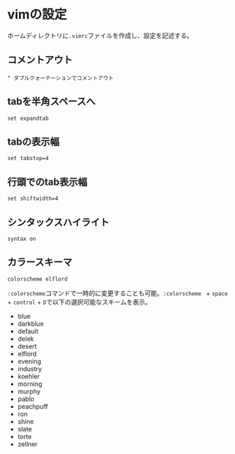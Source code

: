 # vimの設定

ホームディレクトリに`.vimrc`ファイルを作成し、設定を記述する。

## コメントアウト
```
" ダブルクォーテーションでコメントアウト
```

## tabを半角スペースへ
```
set expandtab
```

## tabの表示幅
```
set tabstop=4
```

## 行頭でのtab表示幅
```
set shiftwidth=4
```

## シンタックスハイライト
```
syntax on
```

## カラースキーマ
```
colorscheme elflord 
```

`:colorscheme`コマンドで一時的に変更することも可能。`:colorscheme ` + `space` + `control` + `D`で以下の選択可能なスキームを表示。

- blue
- darkblue
- default    
- delek
- desert
- elflord
- evening
- industry
- koehler
- morning
- murphy
- pablo
- peachpuff
- ron
- shine
- slate
- torte
- zellner
